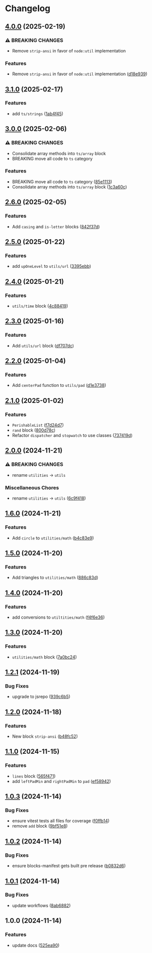 # Changelog

## [4.0.0](https://github.com/ieedan/std/compare/v3.1.0...v4.0.0) (2025-02-19)


### ⚠ BREAKING CHANGES

* Remove `strip-ansi` in favor of `node:util` implementation

### Features

* Remove `strip-ansi` in favor of `node:util` implementation ([d18e939](https://github.com/ieedan/std/commit/d18e939ba81be0a3f54382a31cca748f03d81b03))

## [3.1.0](https://github.com/ieedan/std/compare/v3.0.0...v3.1.0) (2025-02-17)


### Features

* add `ts/strings` ([1ab4f45](https://github.com/ieedan/std/commit/1ab4f450f30d5571c7fe8572fad47086128a24f9))

## [3.0.0](https://github.com/ieedan/std/compare/v2.6.0...v3.0.0) (2025-02-06)


### ⚠ BREAKING CHANGES

* Consolidate array methods into `ts/array` block
* BREAKING move all code to `ts` category

### Features

* BREAKING move all code to `ts` category ([85e1113](https://github.com/ieedan/std/commit/85e111350d4fa8fe9f28df85d0e6a5ea97b834da))
* Consolidate array methods into `ts/array` block ([1c3a60c](https://github.com/ieedan/std/commit/1c3a60c9fba14b1b20ea80604c8475c3e1ca02b9))

## [2.6.0](https://github.com/ieedan/std/compare/v2.5.0...v2.6.0) (2025-02-05)


### Features

* Add `casing` and `is-letter` blocks ([842f37d](https://github.com/ieedan/std/commit/842f37d04f2792a068343cbf7b8ad0e663310bc8))

## [2.5.0](https://github.com/ieedan/std/compare/v2.4.0...v2.5.0) (2025-01-22)


### Features

* add `upOneLevel` to `utils/url` ([3395ebb](https://github.com/ieedan/std/commit/3395ebb87da3a92ce5c1208046de66e3f91e411d))

## [2.4.0](https://github.com/ieedan/std/compare/v2.3.0...v2.4.0) (2025-01-21)


### Features

* `utils/time` block ([4c88419](https://github.com/ieedan/std/commit/4c88419a82d8b3ae702e352fbb7293291d17085d))

## [2.3.0](https://github.com/ieedan/std/compare/v2.2.0...v2.3.0) (2025-01-16)


### Features

* Add `utils/url` block ([df707dc](https://github.com/ieedan/std/commit/df707dcf70bc80c07fc264e05ea3dd547c6ab062))

## [2.2.0](https://github.com/ieedan/std/compare/v2.1.0...v2.2.0) (2025-01-04)


### Features

* Add `centerPad` function to `utils/pad` ([d1e3738](https://github.com/ieedan/std/commit/d1e37388f1c827b6e4df15bab59d68226a95e500))

## [2.1.0](https://github.com/ieedan/std/compare/v2.0.0...v2.1.0) (2025-01-02)


### Features

* `PerishableList` ([f7d24d7](https://github.com/ieedan/std/commit/f7d24d79ca57d2cb5ba5fce1ab73a5dec79cf471))
* `rand` block ([800d78c](https://github.com/ieedan/std/commit/800d78cf00942716dc8f9581ce8f7080329bf73f))
* Refactor `dispatcher` and `stopwatch` to use classes ([737419d](https://github.com/ieedan/std/commit/737419d34ff9ddd5527f7af1406ad588c55a8b0d))

## [2.0.0](https://github.com/ieedan/std/compare/v1.6.0...v2.0.0) (2024-11-21)


### ⚠ BREAKING CHANGES

* rename `utilities` -> `utils`

### Miscellaneous Chores

* rename `utilities` -&gt; `utils` ([6c9f418](https://github.com/ieedan/std/commit/6c9f418bb0cfa6602b63a459ae7285738d4823b6))

## [1.6.0](https://github.com/ieedan/std/compare/v1.5.0...v1.6.0) (2024-11-21)


### Features

* Add `circle` to `utilities/math` ([b4c83e9](https://github.com/ieedan/std/commit/b4c83e93554bbbcc61b8a973f981a689ec26ded3))

## [1.5.0](https://github.com/ieedan/std/compare/v1.4.0...v1.5.0) (2024-11-20)


### Features

* Add triangles to `utilities/math` ([886c83d](https://github.com/ieedan/std/commit/886c83de13a0665d409023b8c28291da108bbd73))

## [1.4.0](https://github.com/ieedan/std/compare/v1.3.0...v1.4.0) (2024-11-20)


### Features

* add conversions to `utiltities/math` ([f4f6e36](https://github.com/ieedan/std/commit/f4f6e363cb3ca7aa8fce50a97bb09575c74a0626))

## [1.3.0](https://github.com/ieedan/std/compare/v1.2.1...v1.3.0) (2024-11-20)


### Features

* `utilities/math` block ([7a0bc24](https://github.com/ieedan/std/commit/7a0bc2416df1696593702f8527586bab29c20eeb))

## [1.2.1](https://github.com/ieedan/std/compare/v1.2.0...v1.2.1) (2024-11-19)


### Bug Fixes

* upgrade to jsrepo ([939c6b5](https://github.com/ieedan/std/commit/939c6b5f9f349e61f63b55e9de4a1f310054384d))

## [1.2.0](https://github.com/ieedan/std/compare/v1.1.0...v1.2.0) (2024-11-18)


### Features

* New block `strip-ansi` ([b48fc52](https://github.com/ieedan/std/commit/b48fc527c6f18cac61a60c4265fd2247d73c9ac8))

## [1.1.0](https://github.com/ieedan/std/compare/v1.0.3...v1.1.0) (2024-11-15)


### Features

* `lines` block ([565f471](https://github.com/ieedan/std/commit/565f471e95a39ec4bf27f0722a650c39d8024bbc))
* add `leftPadMin` and `rightPadMin` to `pad` ([ef58942](https://github.com/ieedan/std/commit/ef5894250405be8eee6b9ea4c59991c6a03315c5))

## [1.0.3](https://github.com/ieedan/std/compare/v1.0.2...v1.0.3) (2024-11-14)


### Bug Fixes

* ensure vitest tests all files for coverage ([f0ffb14](https://github.com/ieedan/std/commit/f0ffb1477412874b8d8a83008c838f13c20f016c))
* remove `add` block ([9bf51e8](https://github.com/ieedan/std/commit/9bf51e87f938e1f16d32ec867269884d578b30ba))

## [1.0.2](https://github.com/ieedan/std/compare/v1.0.1...v1.0.2) (2024-11-14)


### Bug Fixes

* ensure blocks-manifest gets built pre release ([b0832d6](https://github.com/ieedan/std/commit/b0832d6fb37b86de29576367c28643ab5aa78e82))

## [1.0.1](https://github.com/ieedan/std/compare/v1.0.0...v1.0.1) (2024-11-14)


### Bug Fixes

* update workflows ([8ab6882](https://github.com/ieedan/std/commit/8ab6882fccbab94c6e5b71fd967154be2cba7161))

## 1.0.0 (2024-11-14)


### Features

* update docs ([525ea90](https://github.com/ieedan/std/commit/525ea904ca64dab143f44e536f56cc797218e86c))
